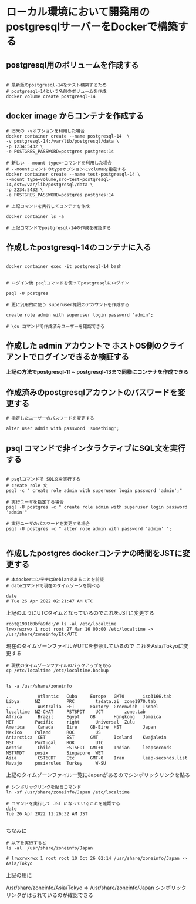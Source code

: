 

# ローカル環境において開発用のpostgresqlサーバーをDockerで構築する


## postgresql用のボリュームを作成する

```

# 最新版のpostgresql-14をテスト構築するため
# postgresql-14という名前のボリュームを作成
docker volume create postgresql-14

```

## docker image からコンテナを作成する

```
# 旧来の -vオプションを利用した場合
docker container create --name postgresql-14  \
-v postgresql-14:/var/lib/postgresql/data \
-p 1234:5432 \
-e POSTGRES_PASSWORD=postgres postgres:14

# 新しい --mount type=~コマンドを利用した場合
# --mountコマンドのtypeオプションにvolumeを指定する
docker container create --name test-postgresql-14 \
--mount type=volume,src=test-postgresql-14,dst=/var/lib/postgresql/data \
-p 2234:5432 \
-e POSTGRES_PASSWORD=postgres postgres:14

# 上記コマンドを実行してコンテナを作成

docker container ls -a

# 上記コマンドでpostgresql-14の作成を確認する

```

## 作成したpostgresql-14のコンテナに入る

```

docker container exec -it postgresql-14 bash


# ログイン後 psqlコマンドを使ってpostgresqlにログイン

psql -U postgres

# 更に汎用的に使う superuser権限のアカウントを作成する

create role admin with superuser login password 'admin';

# \du コマンドで作成済みユーザーを確認できる

```

## 作成した admin アカウントで ホストOS側のクライアントでログインできるか検証する

**上記の方法でpostgresql-11 ~ postgresql-13まで同様にコンテナを作成できる**


## 作成済みのpostgresqlアカウントのパスワードを変更する

```
# 指定したユーザーのパスワードを変更する

alter user admin with password 'something';

```

## psql コマンドで非インタラクティブにSQL文を実行する

```

# psqlコマンドで SQL文を実行する
# create role 文
psql -c " create role admin with superuser login password 'admin';"

# 実行ユーザを指定する場合
psql -U postgres -c " create role admin with superuser login password 'admin'"

# 実行ユーザのパスワードを変更する場合
psql -U postgres -c " alter role admin with password 'admin' ";


```

## 作成したpostgres dockerコンテナの時間をJSTに変更する

```
# 本dockerコンテナはDebianであることを前提
# dateコマンドで現在のタイムゾーンを調べる

date
# Tue 26 Apr 2022 02:21:47 AM UTC

```

上記のようにUTCタイムとなっているのでこれをJSTに変更する

```
root@1901b0bfa9fd:/# ls -al /etc/localtime
lrwxrwxrwx 1 root root 27 Mar 16 00:00 /etc/localtime -> /usr/share/zoneinfo/Etc/UTC

```
現在のタイムゾーンファイルがUTCを参照しているので
これをAsia/Tokyoに変更する


```
# 現状のタイムゾーンファイルのバックアップを取る
cp /etc/localtime /etc/localtime.backup


ls -a /usr/share/zoneinfo

.           Atlantic   Cuba     Europe   GMT0       iso3166.tab        Libya      NZ          PRC        tzdata.zi  zone1970.tab
..          Australia  EET      Factory  Greenwich  Israel             localtime  NZ-CHAT     PST8PDT    UCT        zone.tab
Africa      Brazil     Egypt    GB       Hongkong   Jamaica            MET        Pacific     right      Universal  Zulu
America     Canada     Eire     GB-Eire  HST        Japan              Mexico     Poland      ROC        US
Antarctica  CET        EST      GMT      Iceland    Kwajalein          MST        Portugal    ROK        UTC
Arctic      Chile      EST5EDT  GMT+0    Indian     leapseconds        MST7MDT    posix       Singapore  WET
Asia        CST6CDT    Etc      GMT-0    Iran       leap-seconds.list  Navajo     posixrules  Turkey     W-SU

```
上記のタイムゾーンファイル一覧にJapanがあるのでシンボリックリンクを貼る


```
# シンボリックリンクを貼るコマンド
ln -sf /usr/share/zoneinfo/Japan /etc/localtime

# コマンドを実行して JST になっていることを確認する
date
Tue 26 Apr 2022 11:26:32 AM JST


```

ちなみに

```
# 以下を実行すると
ls -al  /usr/share/zoneinfo/Japan

# lrwxrwxrwx 1 root root 10 Oct 26 02:14 /usr/share/zoneinfo/Japan -> Asia/Tokyo

```
上記の用に

/usr/share/zoneinfo/Asia/Tokyo => /usr/share/zoneinfo/Japan
シンボリックリンクがはられているのが確認できる

